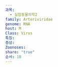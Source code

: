 ```yaml
---
과목:
  - 실험동물의학2
family: Arteriviridae
genome: RNA
host: M
Class: Virus
특징: 
증상: 
Zoonoses: 
share: "true"
순서: 18
---
```

